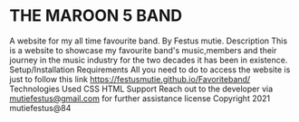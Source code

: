 # THE MAROON 5 BAND
A website for my all time favourite band.
By Festus mutie.
Description
This is a website to showcase my favourite band's music,members and their journey in the music industry for the two decades it has been in existence.
Setup/Installation Requirements
All you need to do to access the website is just to follow this link https://festusmutie.github.io/Favoriteband/
Technologies Used
CSS
HTML
Support
Reach out to the developer via mutiefestus@gmail.com for further assistance
license
Copyright 2021 mutiefestus@84

